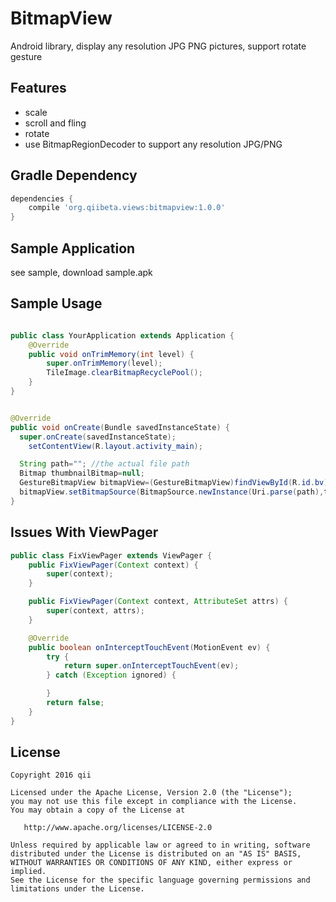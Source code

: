 # BitmapView
Android library, display any resolution JPG PNG pictures, support rotate gesture

## Features
- scale
- scroll and fling
- rotate
- use BitmapRegionDecoder to support any resolution JPG/PNG

## Gradle Dependency
```gradle
dependencies {
    compile 'org.qiibeta.views:bitmapview:1.0.0'
}
```
## Sample Application
see sample, download sample.apk

## Sample Usage
```java

public class YourApplication extends Application {
    @Override
    public void onTrimMemory(int level) {
        super.onTrimMemory(level);
        TileImage.clearBitmapRecyclePool();
    }
}

```
```java

@Override
public void onCreate(Bundle savedInstanceState) {
  super.onCreate(savedInstanceState);
	setContentView(R.layout.activity_main);

  String path=""; //the actual file path
  Bitmap thumbnailBitmap=null;
  GestureBitmapView bitmapView=(GestureBitmapView)findViewById(R.id.bv);
  bitmapView.setBitmapSource(BitmapSource.newInstance(Uri.parse(path),thumbnailBitmap));
}
```

## Issues With ViewPager
```java
public class FixViewPager extends ViewPager {
    public FixViewPager(Context context) {
        super(context);
    }

    public FixViewPager(Context context, AttributeSet attrs) {
        super(context, attrs);
    }

    @Override
    public boolean onInterceptTouchEvent(MotionEvent ev) {
        try {
            return super.onInterceptTouchEvent(ev);
        } catch (Exception ignored) {

        }
        return false;
    }
}
```
## License

    Copyright 2016 qii

    Licensed under the Apache License, Version 2.0 (the "License");
    you may not use this file except in compliance with the License.
    You may obtain a copy of the License at

       http://www.apache.org/licenses/LICENSE-2.0

    Unless required by applicable law or agreed to in writing, software
    distributed under the License is distributed on an "AS IS" BASIS,
    WITHOUT WARRANTIES OR CONDITIONS OF ANY KIND, either express or implied.
    See the License for the specific language governing permissions and
    limitations under the License.

